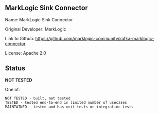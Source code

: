 ## MarkLogic Sink Connector

Name: MarkLogic Sink Connector

Original Developer: MarkLogic

Link to Github: https://github.com/marklogic-community/kafka-marklogic-connector

License: Apache 2.0

## Status

**NOT TESTED**

One of:
```text
NOT TESTED - built, not tested
TESTED - tested end-to-end in limited number of usecases
MAINTAINED - tested and has unit tests or integration tests
```
